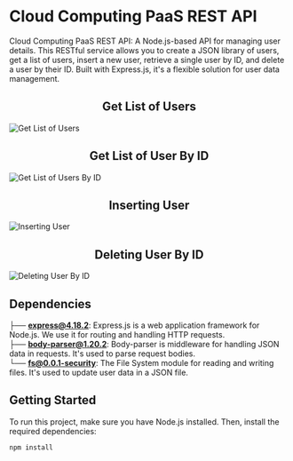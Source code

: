 # Cloud Computing PaaS REST API

Cloud Computing PaaS REST API: A Node.js-based API for managing user details. This RESTful service allows you to create a JSON library of users, get a list of users, insert a new user, retrieve a single user by ID, and delete a user by their ID. Built with Express.js, it's a flexible solution for user data management.

<div align="center"><h2><strong>Get List of Users</strong></h2></div>

![Get List of Users](https://user-images.githubusercontent.com/78834746/275799979-4567208e-ded2-44bf-acb1-61d3f28dbd48.jpg)

<div align="center"><h2><strong>Get List of User By ID</strong></h2></div>

![Get List of Users By ID](https://user-images.githubusercontent.com/78834746/275803401-290e14eb-a333-4de3-87a7-17cc09425d56.jpg)

<div align="center"><h2><strong>Inserting User</strong></h2></div>

![Inserting User](https://user-images.githubusercontent.com/78834746/275804014-1ef258c6-292f-470c-8a1c-67c7dd797de2.jpg)

<div align="center"><h2><strong>Deleting User By ID</strong></h2></div>


![Deleting User By ID](https://user-images.githubusercontent.com/78834746/275804512-9fce920b-9a5f-4bdb-b4f9-e99c58badf66.jpg)

## Dependencies
├── **express@4.18.2**: Express.js is a web application framework for Node.js. We use it for routing and handling HTTP requests. <br>
├── **body-parser@1.20.2**: Body-parser is middleware for handling JSON data in requests. It's used to parse request bodies. <br>
└── **fs@0.0.1-security**: The File System module for reading and writing files. It's used to update user data in a JSON file.

## Getting Started

To run this project, make sure you have Node.js installed. Then, install the required dependencies:

```bash
npm install
